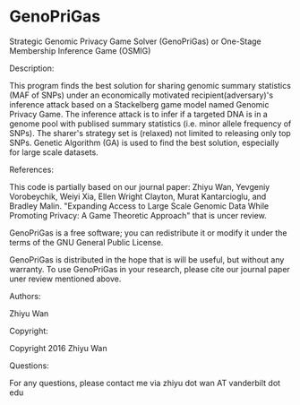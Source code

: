 # GenoPriGas
Strategic Genomic Privacy Game Solver (GenoPriGas) or One-Stage Membership Inference Game (OSMIG)

Description:

This program finds the best solution for sharing genomic summary statistics (MAF of SNPs) under an economically motivated recipient(adversary)'s inference attack based on a Stackelberg game model named Genomic Privacy Game.  The inference attack is to infer if a targeted DNA is in a genome pool with publised summary statistics (i.e. minor allele frequency of SNPs).  The sharer's strategy set is (relaxed) not limited to releasing only top SNPs.  Genetic Algorithm (GA) is used to find the best solution, especially for large scale datasets.

References:

This code is partially based on our journal paper: Zhiyu Wan, Yevgeniy Vorobeychik, Weiyi Xia, Ellen Wright Clayton, Murat Kantarcioglu, and Bradley Malin. "Expanding Access to Large Scale Genomic Data While Promoting Privacy: A Game Theoretic Approach" that is uncer review.

GenoPriGas is a free software; you can redistribute it or modify it under the terms of the GNU General Public License. 

GenoPriGas is distributed in the hope that is will be useful, but without any warranty. To use GenoPriGas in your research, please cite our journal paper uner review mentioned above.

Authors:

Zhiyu Wan

Copyright:

Copyright 2016 Zhiyu Wan

Questions:

For any questions, please contact me via zhiyu dot wan AT vanderbilt dot edu

